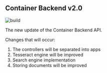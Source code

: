 ## Container Backend v2.0

![build](https://github.com/vladNed/container_backend/workflows/Python%application/badge.svg)

The new update of the Container Backend API.

Changes that will occur:
1. The controllers will be separated into apps
2. Tesseract engine will be improved
3. Search engine implementation
4. Storing documents will be improved
